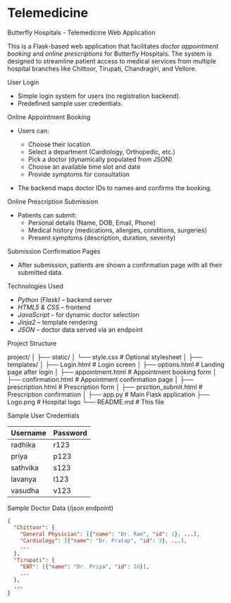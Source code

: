 # Telemedicine
Butterfly Hospitals - Telemedicine Web Application

This is a Flask-based web application that facilitates *doctor appointment booking* and *online prescriptions* for Butterfly Hospitals. The system is designed to streamline patient access to medical services from multiple hospital branches like Chittoor, Tirupati, Chandragiri, and Vellore.

 User Login
- Simple login system for users (no registration backend).
- Predefined sample user credentials.

 Online Appointment Booking
- Users can:
  - Choose their location
  - Select a department (Cardiology, Orthopedic, etc.)
  - Pick a doctor (dynamically populated from JSON)
  - Choose an available time slot and date
  - Provide symptoms for consultation

- The backend maps doctor IDs to names and confirms the booking.

Online Prescription Submission
- Patients can submit:
  - Personal details (Name, DOB, Email, Phone)
  - Medical history (medications, allergies, conditions, surgeries)
  - Present symptoms (description, duration, severity)

 Submission Confirmation Pages
- After submission, patients are shown a confirmation page with all their submitted data.

 Technologies Used

- *Python (Flask)* – backend server
- *HTML5 & CSS* – frontend
- *JavaScript* – for dynamic doctor selection
- *Jinja2* – template rendering
- *JSON* – doctor data served via an endpoint

 Project Structure

project/ │ ├── static/ │   └── style.css                # Optional stylesheet │ ├── templates/ │   ├── Login.html              # Login screen │   ├── options.html            # Landing page after login │   ├── appointment.html        # Appointment booking form │   ├── confirmation.html       # Appointment confirmation page │   ├── prescription.html       # Prescription form │   ├── prsction_submit.html    # Prescription confirmation │ ├── app.py                      # Main Flask application ├── Logo.png                    # Hospital logo └── README.md                   # This file


 Sample User Credentials

| Username   | Password |
|------------|----------|
| radhika    | r123     |
| priya      | p123     |
| sathvika   | s123     |
| lavanya    | l123     |
| vasudha    | v123     |

 Sample Doctor Data (/json endpoint)
```json
{
  "Chittoor": {
    "General Physician": [{"name": "Dr. Ram", "id": 1}, ...],
    "Cardiology": [{"name": "Dr. Pratap", "id": 3}, ...],
    ...
  },
  "Tirupati": {
    "ENT": [{"name": "Dr. Priya", "id": 16}],
    ...
  },
  ...
}

